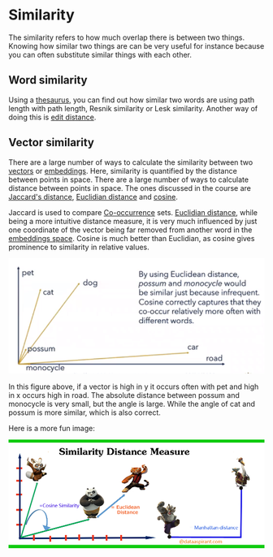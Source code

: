 # Similarity 
The similarity refers to how much overlap there is between two things. Knowing how similar two things are can be very useful for instance because you can often substitute similar things with each other. 

## Word similarity 

Using a [thesaurus,](../Data/Thesaurus.md) you can find out how similar two words are using path length with path length, Resnik similarity or Lesk similarity. Another way of doing this is [edit distance](../Languages/Edit%20distance.md). 

## Vector similarity 

There are a large number of ways to calculate the similarity between two [vectors](Vector%20semantics.md) or [embeddings](Embeddings.md). Here, similarity is quantified by the distance between points in space. There are a large number of ways to calculate distance between points in space. The ones discussed in the course are [Jaccard's distance](Jaccard's%20distance.md), [Euclidian distance](Euclidian%20distance.md) and [cosine](Cosine.md).

Jaccard is used to compare [Co-occurrence](Co-occurrence.md) sets.  [Euclidian distance](Euclidian%20distance.md), while being a more intuitive distance measure, it is very much influenced by just one coordinate of the vector being far removed from another word in the [embeddings space](Embeddings.md). Cosine is much better than Euclidian, as cosine gives prominence to similarity in relative values.

![Cosine vs Euclidian](../images/Pasted%20image%2020220602232429.png)

In this figure above, if a vector is high in y it occurs often with pet and high in x occurs high in road.  The absolute distance between possum and monocycle is very small, but the angle is large. While the angle of cat and possum is more similar, which is also correct.  

Here is a more fun image:

![Distance measures](../images/Pasted%20image%2020220606220120.png)